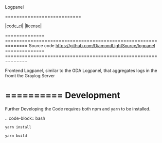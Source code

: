 Logpanel

===========================

|code_ci| |license|

============== ==============================================================
Source code    https://github.com/DiamondLightSource/logpanel
============== ==============================================================

Frontend Logpanel, similar to the GDA Logpanel, that aggregates logs in the fromt the Graylog Server

==========
Development
==========

Further Developing the Code requires both npm and yarn to be installed. 

.. code-block:: bash

    yarn install 

    yarn build
